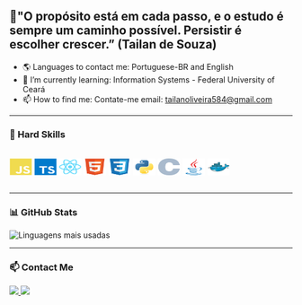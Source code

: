## 👋"O propósito está em cada passo, e o estudo é sempre um caminho possível. Persistir é escolher crescer.” (Tailan de Souza)
- 🌎 Languages to contact me: Portuguese-BR and English  
- 🌱 I’m currently learning: Information Systems - Federal University of Ceará  
- 📫 How to find me: Contate-me email: tailanoliveira584@gmail.com  

---

### 🧠 Hard Skills

<div><br>
  <img align="center" alt="Tailan-Js" height="30" width="40" src="https://raw.githubusercontent.com/devicons/devicon/master/icons/javascript/javascript-plain.svg">
  <img align="center" alt="Tailan-Ts" height="30" width="40" src="https://raw.githubusercontent.com/devicons/devicon/master/icons/typescript/typescript-plain.svg">
  <img align="center" alt="Tailan-React" height="30" width="40" src="https://raw.githubusercontent.com/devicons/devicon/master/icons/react/react-original.svg">
  <img align="center" alt="Tailan-HTML" height="30" width="40" src="https://raw.githubusercontent.com/devicons/devicon/master/icons/html5/html5-original.svg">
  <img align="center" alt="Tailan-CSS" height="30" width="40" src="https://raw.githubusercontent.com/devicons/devicon/master/icons/css3/css3-original.svg">
  <img align="center" alt="Tailan-Python" height="30" width="40" src="https://raw.githubusercontent.com/devicons/devicon/master/icons/python/python-original.svg">
  <img align="center" alt="Tailan-C" height="30" width="40" src="https://raw.githubusercontent.com/devicons/devicon/master/icons/c/c-original.svg">
  <img align="center" alt="Tailan-Java" height="30" width="40" src="https://raw.githubusercontent.com/devicons/devicon/master/icons/java/java-original.svg">
  <img align="center" alt="Tailan-Docker" height="30" width="40" src="https://raw.githubusercontent.com/devicons/devicon/master/icons/docker/docker-original.svg">
</div><br>


---

### 📊 GitHub Stats

![Linguagens mais usadas](https://github-readme-stats.vercel.app/api/top-langs/?username=Naliat&layout=compact&langs_count=8&theme=tokyonight)

---

### 📫 Contact Me

<div> 
  <a href="https://instagram.com/tailansouzz" target="_blank">
    <img src="https://img.shields.io/badge/-Instagram-%23E4405F?style=for-the-badge&logo=instagram&logoColor=white">
  </a>
  <a href="mailto:tailansouzzdev@gmail.com" target="_blank">
    <img src="https://img.shields.io/badge/-Gmail-%23333?style=for-the-badge&logo=gmail&logoColor=white">
  </a>
</div>

